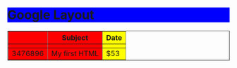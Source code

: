 <html>
  <head>
    <h1 style="background:blue">Google Layout</h1>
  </head>
  <body>
  <table border="1">
        <tr>
            <th>                                                                                                                  </th>
            <th>Subject</th>
            <th>Date</th>
        </tr>
  <colgroup>
    <col span="2" style="background-color:red">
    <col style="background-color:yellow">
  </colgroup>
  <tr>
    <th></th>
    <th></th>
    <th></th>
  </tr>
  <tr>
    <td>3476896</td>
    <td>My first HTML</td>
    <td>$53</td>
  </tr>
  </table>
  </body>
  </html>
